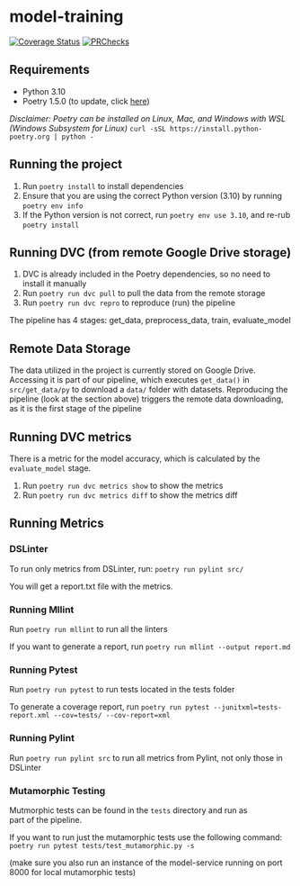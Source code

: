 # model-training

[![Coverage Status](https://coveralls.io/repos/github/remla23-team06/model-training/badge.svg?branch=main)](https://coveralls.io/github/remla23-team06/model-training?branch=main)
[![PRChecks](https://github.com/remla23-team06/model-training/actions/workflows/pull_requests.yml/badge.svg?branch=main)](https://github.com/remla23-team06/model-training/actions/workflows/pull_requests.yml)

## Requirements
- Python 3.10
- Poetry 1.5.0 (to update, click [here](https://python-poetry.org))

_Disclaimer: Poetry can be installed on Linux, Mac, and Windows with WSL (Windows Subsystem for Linux)_ 
```curl -sSL https://install.python-poetry.org | python -```

## Running the project
1. Run `poetry install` to install dependencies
2. Ensure that you are using the correct Python version (3.10) by running `poetry env info`
3. If the Python version is not correct, run `poetry env use 3.10`, and re-rub `poetry install`

## Running DVC (from remote Google Drive storage)
1. DVC is already included in the Poetry dependencies, so no need to install it manually
2. Run `poetry run dvc pull` to pull the data from the remote storage
3. Run `poetry run dvc repro` to reproduce (run) the pipeline

The pipeline has 4 stages: get_data, preprocess_data, train, evaluate_model

## Remote Data Storage
The data utilized in the project is currently stored on Google Drive. Accessing it is part of our pipeline, which executes `get_data()` in `src/get_data/py` to download a `data/` folder with datasets. Reproducing the pipeline (look at the section above) triggers the remote data downloading, as it is the first stage of the pipeline

## Running DVC metrics
There is a metric for the model accuracy, which is calculated by the `evaluate_model` stage.
1. Run `poetry run dvc metrics show` to show the metrics
2. Run `poetry run dvc metrics diff` to show the metrics diff

## Running Metrics

### DSLinter
To run only metrics from DSLinter, run:
`poetry run pylint src/`

You will get a report.txt file with the metrics.

### Running Mllint
Run `poetry run mllint` to run all the linters

If you want to generate a report, run `poetry run mllint --output report.md`


### Running Pytest
Run `poetry run pytest` to run tests located in the tests folder

To generate a coverage report, run `poetry run pytest --junitxml=tests-report.xml --cov=tests/ --cov-report=xml`


### Running Pylint
Run `poetry run pylint src` to run all metrics from Pylint, not only those in DSLinter

### Mutamorphic Testing
Mutmorphic tests can be found in the `tests` directory and run as part of the pipeline.

If you want to run just the mutamorphic tests use the following command:
`poetry run pytest tests/test_mutamorphic.py -s`

(make sure you also run an instance of the model-service running on port 8000 for local mutamorphic tests)

